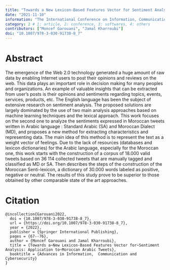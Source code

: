 ```yaml
---
title: "Towards a New Lexicon-Based Features Vector for Sentiment Analysis: Application to Moroccan Arabic Tweets"
date: "2021-11-10"
information: "The International Conference on Information, Communication & Cybersecurity"
category: 2 # 1: article, 2: conference, 3: softwares, 4: others
contributors: ["Moncef Garouani", "Jamal Kharroubi"]
doi: "10.1007/978-3-030-91738-8_7"
---
```


# Abstract
The emergence of the Web 2.0 technology generated a huge amount of raw data by enabling Internet users to post their opinions and reviews on the web. This data plays an important role in decision making for many peoples and organizations. An example of valuable insights that can be extracted from user’s posts is their opinions and sentiments regarding topics, events, services, products, etc. The English language has been the subject of extensive research on sentiment analysis. The proposed solutions are largely dominated by the use of two main analysis approaches based on machine learning techniques and the lexical approach. This work focuses on the second one to analyze the sentiments expressed in Moroccan tweets written in Arabic language : Standard Arabic (SA) and Moroccan Dialect (MD), and proposes a new method for extracting characteristics and representing data. The main idea of this method is to represent the text as a weight vector of feelings. Due to the lack of resources (databases and lexicon dictionaries) for the Arabic language, especially for the Moroccan one, this work starts with the construction of a corpus of 18.000 valid tweets based on 36 114 collected tweets that are manually tagged and classified as MD or SA. Then describes the steps of the construction of the Moroccan Senti-lexicon, a dictionary of 30.000 words labeled as positive, negative or neutral. The results of this study prove to be superior to those obtained by other comparable state of the art approaches.

 
# Citation

```
@incollection{Garouani2022,
  doi = {10.1007/978-3-030-91738-8_7},
  url = {https://doi.org/10.1007/978-3-030-91738-8_7},
  year = {2022},
  publisher = {Springer International Publishing},
  pages = {67--76},
  author = {Moncef Garouani and Jamal Kharroubi},
  title = {Towards a~New Lexicon-Based Features Vector for~Sentiment Analysis: Application to~Moroccan Arabic Tweets},
  booktitle = {Advances in Information,  Communication and Cybersecurity}
}
```